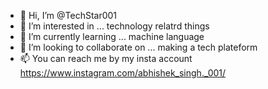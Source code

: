 - 👋 Hi, I’m @TechStar001
- 👀 I’m interested in ... technology relatrd things
- 🌱 I’m currently learning ... machine language 
- 💞️ I’m looking to collaborate on ... making a tech plateform
- 📫 You can reach me by my insta account 
https://www.instagram.com/abhishek_singh._001/
<!---
TechStar001/TechStar001 is a ✨ special ✨ repository because its `README.md` (this file) appears on your GitHub profile.
You can click the Preview link to take a look at your changes.
--->
